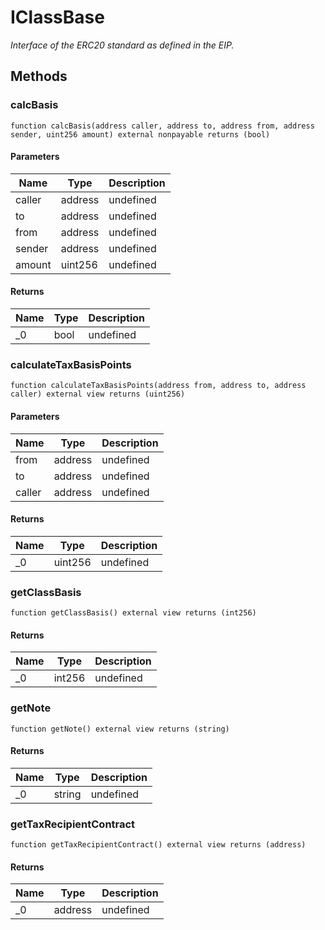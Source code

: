 # IClassBase







*Interface of the ERC20 standard as defined in the EIP.*

## Methods

### calcBasis

```solidity
function calcBasis(address caller, address to, address from, address sender, uint256 amount) external nonpayable returns (bool)
```





#### Parameters

| Name | Type | Description |
|---|---|---|
| caller | address | undefined |
| to | address | undefined |
| from | address | undefined |
| sender | address | undefined |
| amount | uint256 | undefined |

#### Returns

| Name | Type | Description |
|---|---|---|
| _0 | bool | undefined |

### calculateTaxBasisPoints

```solidity
function calculateTaxBasisPoints(address from, address to, address caller) external view returns (uint256)
```





#### Parameters

| Name | Type | Description |
|---|---|---|
| from | address | undefined |
| to | address | undefined |
| caller | address | undefined |

#### Returns

| Name | Type | Description |
|---|---|---|
| _0 | uint256 | undefined |

### getClassBasis

```solidity
function getClassBasis() external view returns (int256)
```






#### Returns

| Name | Type | Description |
|---|---|---|
| _0 | int256 | undefined |

### getNote

```solidity
function getNote() external view returns (string)
```






#### Returns

| Name | Type | Description |
|---|---|---|
| _0 | string | undefined |

### getTaxRecipientContract

```solidity
function getTaxRecipientContract() external view returns (address)
```






#### Returns

| Name | Type | Description |
|---|---|---|
| _0 | address | undefined |




